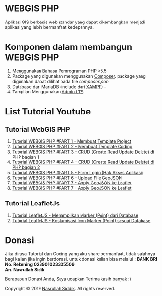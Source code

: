 # WEBGIS PHP
Aplikasi GIS berbasis web standar yang dapat dikembangkan menjadi aplikasi yang lebih bermanfaat kedepannya.

# Komponen dalam membangun WEBGIS PHP
1. Menggunakan Bahasa Pemrograman PHP >5.5
2. Package yang digunakan menggunakan [Composer](https://getcomposer.org/). package yang digunakan dapat dilihat pada file *composer.json*
3. Database dari MariaDB (include dari [XAMPP](https://www.apachefriends.org/index.html)) - 
4. Tampilan Menggunakan [Admin LTE](https://github.com/ColorlibHQ/AdminLTE/releases/tag/v2.4.17).

# List Tutorial Youtube
## Tutorial WebGIS PHP
1. [Tutorial WEBGIS PHP #PART 1 - Membuat Template Project](https://www.youtube.com/watch?v=WooDHdZ4eOo)
2. [Tutorial WEBGIS PHP #PART 2 - Membuat Template Coding](https://youtu.be/ikxrjA0b-kg)
3. [Tutorial WEBGIS PHP #PART 3 - CRUD (Create Read Update Delete) di PHP bagian 1](https://youtu.be/EO5aUakI6Wo)
4. [Tutorial WEBGIS PHP #PART 4 - CRUD (Create Read Update Delete) di PHP bagian 2](https://youtu.be/4pDDhx-s1v4)
5. [Tutorial WEBGIS PHP #PART 5 - Form Login (Hak Akses Aplikasi)](https://youtu.be/OFKtjSPD0jA)
6. [Tutorial WEBGIS PHP #PART 6 - Upload FIle GeoJSON](https://youtu.be/aR9WTHl6gJ8)
7. [Tutorial WEBGIS PHP #PART 7 - Apply GeoJSON ke Leaflet](https://youtu.be/iTRq9jlDdkg)
7. [Tutorial WEBGIS PHP #PART 7 - Apply GeoJSON ke Leaflet](https://youtu.be/iTRq9jlDdkg)

## Tutorial LeafletJs
1. [Tutorial LeafletJS - Menampilkan Marker (Point) dari Database](https://youtu.be/K3GJ4zeYnwo)
2. [Tutorial LeafletJS - Kostumisasi Icon Marker (Point) sesuai Database](https://youtu.be/I6lFBH3J_Ts)

# Donasi
Jika dirasa Tutorial dan Coding yang aku share bermanfaat, tidak salahnya bagi kalian jika ingin berdonasi. untuk donasi kalian bisa melalui : 
__BANK BRI__\
__No. Rekening 023901023305509__\
__An. Nasrullah Sidik__

Berapapun Donasi Anda, Saya ucapkan Terima kasih banyak :)

Copyright © 2019 [Nasrullah Siddik](bit.ly/YTNSiddik). All rights reserved.


